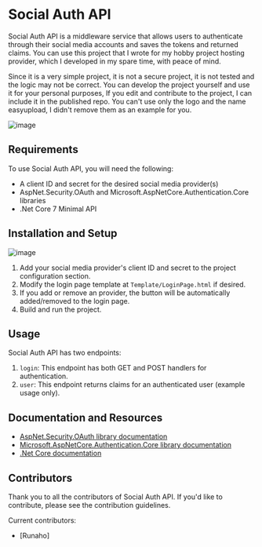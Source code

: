 # Social Auth API

Social Auth API is a middleware service that allows users to authenticate through their social media accounts and saves the tokens and returned claims.
You can use this project that I wrote for my hobby project hosting provider, which I developed in my spare time, with peace of mind.

Since it is a very simple project, it is not a secure project, it is not tested and the logic may not be correct.
You can develop the project yourself and use it for your personal purposes, If you edit and contribute to the project, I can include it in the published repo.
You can't use only the logo and the name easyupload, I didn't remove them as an example for you.

![image](https://user-images.githubusercontent.com/16222645/210762700-909724eb-50e3-4bcb-8245-581a7443ade6.png)

## Requirements

To use Social Auth API, you will need the following:

- A client ID and secret for the desired social media provider(s)
- AspNet.Security.OAuth and Microsoft.AspNetCore.Authentication.Core libraries
- .Net Core 7 Minimal API

## Installation and Setup

![image](https://user-images.githubusercontent.com/16222645/210763079-861d93d5-2b40-43ce-8201-24b77e51d4a9.png)

1. Add your social media provider's client ID and secret to the project configuration section.
2. Modify the login page template at `Template/LoginPage.html` if desired.
3. If you add or remove an provider, the button will be automatically added/removed to the login page.
4. Build and run the project.

## Usage

Social Auth API has two endpoints:

1. `login`: This endpoint has both GET and POST handlers for authentication.
2. `user`: This endpoint returns claims for an authenticated user (example usage only).

## Documentation and Resources

- [AspNet.Security.OAuth library documentation](https://www.nuget.org/packages/AspNet.Security.OAuth/)
- [Microsoft.AspNetCore.Authentication.Core library documentation](https://www.nuget.org/packages/Microsoft.AspNetCore.Authentication.Core/)
- [.Net Core documentation](https://docs.microsoft.com/en-us/dotnet/core/)

## Contributors

Thank you to all the contributors of Social Auth API. If you'd like to contribute, please see the contribution guidelines.

Current contributors:
- [Runaho]
